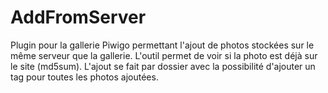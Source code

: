 AddFromServer
=============

Plugin pour la gallerie Piwigo permettant l'ajout de photos stockées sur le même serveur que la gallerie.
L'outil permet de voir si la photo est déjà sur le site (md5sum).
L'ajout se fait par dossier avec la possibilité d'ajouter un tag pour toutes les photos ajoutées.

